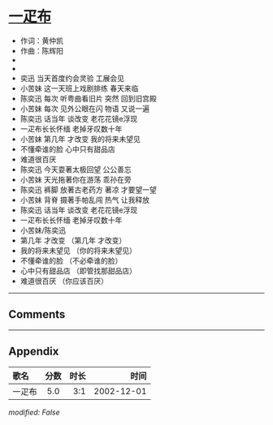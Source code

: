 # [一疋布](https://music.163.com/song?id=66984)

* 作词：黄仲凯
* 作曲：陈辉阳
*
*
* 奕迅 当天首度约会灵验 工展会见
* 小苦妹 这一天班上戏剧排练 春天来临
* 陈奕迅 每次 听粤曲看旧片 突然 回到旧宫殿
* 小苦妹 每次 见外公眼在闪 物语 又说一遍
* 陈奕迅 话当年 谈改变 老花花镜e浮现
* 一疋布长长怀缅 老掉牙叹数十年
* 小苦妹 第几年 才改变 我的将来未望见
* 不懂牵谁的脸 心中只有甜品店
* 难道很百厌
* 陈奕迅 今天耍著太极回望 公公善忘
* 小苦妹 天光拖著你在游荡 乖孙在旁
* 陈奕迅 裤脚 放著古老药方 著凉 才要望一望
* 小苦妹 背脊 摄著手帕乱闯 热气 让我释放
* 陈奕迅 话当年 谈改变 老花花镜e浮现
* 一疋布长长怀缅 老掉牙叹数十年
* 小苦妹/陈奕迅
* 第几年 才改变 （第几年 才改变）
* 我的将来未望见 （你的将来未望见）
* 不懂牵谁的脸 （不必牵谁的脸）
* 心中只有甜品店 （即管找那甜品店）
* 难道很百厌 （你应该百厌）


---

## Comments


---

## Appendix

|歌名|分数|时长|时间|
|:---|:---:|---:|---:|
|一疋布|5.0|3:1|2002-12-01

*modified: False*